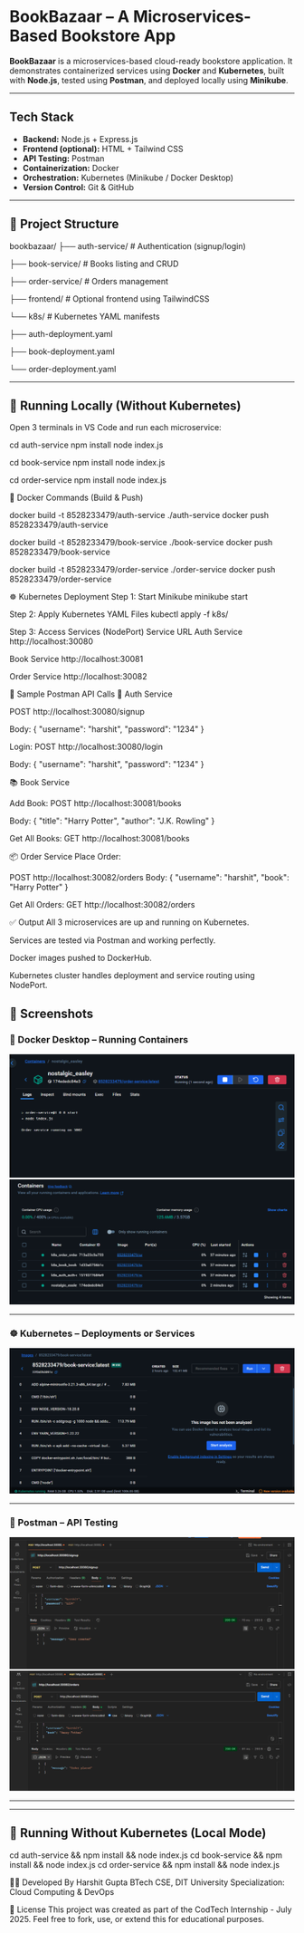 #  BookBazaar – A Microservices-Based Bookstore App

**BookBazaar** is a microservices-based cloud-ready bookstore application. It demonstrates containerized services using **Docker** and **Kubernetes**, built with **Node.js**, tested using **Postman**, and deployed locally using **Minikube**.

---

## Tech Stack

- **Backend:** Node.js + Express.js
- **Frontend (optional):** HTML + Tailwind CSS
- **API Testing:** Postman
- **Containerization:** Docker
- **Orchestration:** Kubernetes (Minikube / Docker Desktop)
- **Version Control:** Git & GitHub

---

## 📁 Project Structure

bookbazaar/
├── auth-service/ # Authentication (signup/login)

├── book-service/ # Books listing and CRUD

├── order-service/ # Orders management

├── frontend/ # Optional frontend using TailwindCSS

└── k8s/ # Kubernetes YAML manifests

├── auth-deployment.yaml

├── book-deployment.yaml

└── order-deployment.yaml


---

## 🚀 Running Locally (Without Kubernetes)

Open 3 terminals in VS Code and run each microservice:


cd auth-service
npm install
node index.js

cd book-service
npm install
node index.js


cd order-service
npm install
node index.js


🐳 Docker Commands (Build & Push)

docker build -t 8528233479/auth-service ./auth-service
docker push 8528233479/auth-service


docker build -t 8528233479/book-service ./book-service
docker push 8528233479/book-service


docker build -t 8528233479/order-service ./order-service
docker push 8528233479/order-service



☸️ Kubernetes Deployment
Step 1: Start Minikube
minikube start

Step 2: Apply Kubernetes YAML Files
kubectl apply -f k8s/

Step 3: Access Services (NodePort)
Service	URL
Auth Service	http://localhost:30080

Book Service	http://localhost:30081

Order Service	http://localhost:30082


📮 Sample Postman API Calls
🔐 Auth Service

POST http://localhost:30080/signup

Body:
{
  "username": "harshit",
  "password": "1234"
}

Login:
POST http://localhost:30080/login

Body:
{
  "username": "harshit",
  "password": "1234"
}


📚 Book Service

Add Book:
POST http://localhost:30081/books

Body:
{
  "title": "Harry Potter",
  "author": "J.K. Rowling"
}

Get All Books:
GET http://localhost:30081/books


📦 Order Service
Place Order:

POST http://localhost:30082/orders
Body:
{
  "username": "harshit",
  "book": "Harry Potter"
}

Get All Orders:
GET http://localhost:30082/orders


✅ Output
All 3 microservices are up and running on Kubernetes.

Services are tested via Postman and working perfectly.

Docker images pushed to DockerHub.

Kubernetes cluster handles deployment and service routing using NodePort.

## 📸 Screenshots

### 🐳 Docker Desktop – Running Containers
![Docker 1](./screenshots/image%20(1).png)
![Docker 2](./screenshots/image%20(2).png)

---

### ☸️ Kubernetes – Deployments or Services
![Kubernetes](./screenshots/image%20(3).png)

---

### 📮 Postman – API Testing
![Postman 1](./screenshots/image%20(4).png)
![Postman 2](./screenshots/image%20(5).png)

---
---

## 🚀 Running Without Kubernetes (Local Mode)


cd auth-service && npm install && node index.js
cd book-service && npm install && node index.js
cd order-service && npm install && node index.js

👨‍💻 Developed By
Harshit Gupta
BTech CSE, DIT University
Specialization: Cloud Computing & DevOps


📜 License
This project was created as part of the CodTech Internship - July 2025.
Feel free to fork, use, or extend this for educational purposes.

